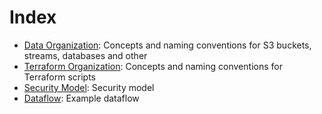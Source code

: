 # Index
- [Data Organization](data_organization.md): Concepts and naming conventions for S3 buckets, streams, databases and other  
- [Terraform Organization](terraform.md): Concepts and naming conventions for Terraform scripts
- [Security Model](security.md): Security model
- [Dataflow](typical_workflow.md): Example dataflow